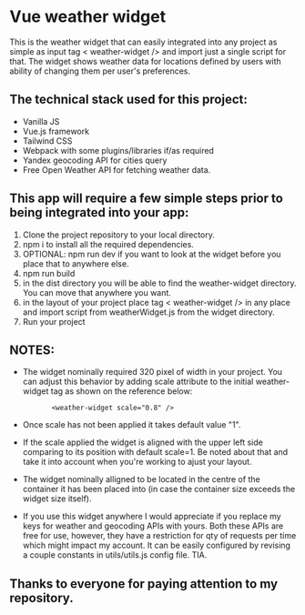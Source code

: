 # Vue weather widget

This is the weather widget that can easily integrated into any project as simple as input tag < weather-widget /> and import just a single script for that. The widget shows weather data for locations defined by users with ability of changing them per user's preferences.

## The technical stack used for this project:

- Vanilla JS
- Vue.js framework
- Tailwind CSS
- Webpack with some plugins/libraries if/as required
- Yandex geocoding API for cities query
- Free Open Weather API for fetching weather data.

## This app will require a few simple steps prior to being integrated into your app:

1. Clone the project repository to your local directory.
2. npm i to install all the required dependencies.
3. OPTIONAL: npm run dev if you want to look at the widget before you place that to anywhere else.
4. npm run build
5. in the dist directory you will be able to find the weather-widget directory. You can move that anywhere you want.
6. in the layout of your project place tag < weather-widget /> in any place and import script from weatherWidget.js from the widget directory.
7. Run your project

## NOTES:

- The widget nominally required 320 pixel of width in your project. You can adjust this behavior by adding scale attribute to the initial weather-widget tag as shown on the reference below:

             <weather-widget scale="0.8" />

- Once scale has not been applied it takes default value "1".
- If the scale applied the widget is aligned with the upper left side comparing to its position with default scale=1. Be noted about that and take it into account when you're working to ajust your layout.
- The widget nominally alligned to be located in the centre of the container it has been placed into (in case the container size exceeds the widget size itself).
- If you use this widget anywhere I would appreciate if you replace my keys for weather and geocoding APIs with yours. Both these APIs are free for use, however, they have a restriction for qty of requests per time which might impact my account. It can be easily configured by revising a couple constants in utils/utils.js config file. TIA.

## Thanks to everyone for paying attention to my repository.
